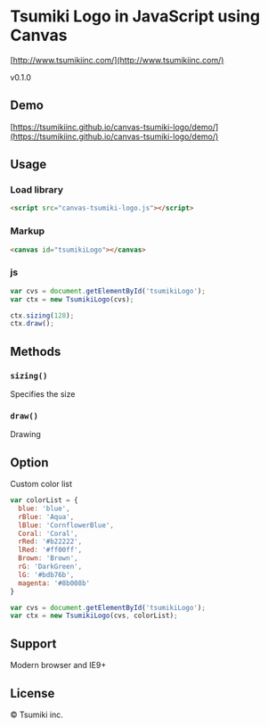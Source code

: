 # Tsumiki Logo in JavaScript using Canvas

[http://www.tsumikiinc.com/](http://www.tsumikiinc.com/)

v0.1.0

## Demo

[https://tsumikiinc.github.io/canvas-tsumiki-logo/demo/](https://tsumikiinc.github.io/canvas-tsumiki-logo/demo/)

## Usage

### Load library

```html
<script src="canvas-tsumiki-logo.js"></script>
```

### Markup

```html
<canvas id="tsumikiLogo"></canvas>
```

### js

```javascript
var cvs = document.getElementById('tsumikiLogo');
var ctx = new TsumikiLogo(cvs);

ctx.sizing(128);
ctx.draw();
```

## Methods

### `sizing()`

Specifies the size

### `draw()`

Drawing

## Option

Custom color list

```javascript
var colorList = {
  blue: 'blue',
  rBlue: 'Aqua',
  lBlue: 'CornflowerBlue',
  Coral: 'Coral',
  rRed: '#b22222',
  lRed: '#ff00ff',
  Brown: 'Brown',
  rG: 'DarkGreen',
  lG: '#bdb76b',
  magenta: '#8b008b'
}

var cvs = document.getElementById('tsumikiLogo');
var ctx = new TsumikiLogo(cvs, colorList);
```

## Support

Modern browser and IE9+

## License

© Tsumiki inc.